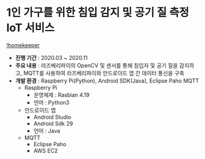 # 1인 가구를 위한 침입 감지 및 공기 질 측정 IoT 서비스
[!homekeeper](https://github.com/bnminji/HomeKeeper-Iot-Grad/blob/fb48ed1573592f2067cb81cca780595700e18ea2/img/homekeeper.PNG)
- **진행 기간** : 2020.03 ~ 2020.11
- **주요 내용** : 라즈베리파이의 OpenCV 및 센서를 통해 침입자 및 공기 질을 감지하고, MQTT를 사용하여 라즈베리파이와 안드로이드 앱 간 데이터 통신을 구축
- **개발 환경** : Raspberry Pi(Python), Android SDK(Java), Eclipse Paho MQTT
  - Raspberry Pi
    - 운영체제 : Rasbian 4.19
    - 언어 : Python3
  - 안드로이드 앱
    - Android Studio
    - Android Sdk 29
    - 언어 : Java 
  - MQTT
    - Eclipse Paho
    - AWS EC2
